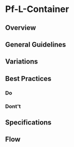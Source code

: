 # Pf-L-Container

## Overview

## General Guidelines

## Variations

## Best Practices

### Do

### Dont't

## Specifications

## Flow
